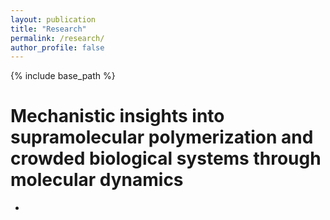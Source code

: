 ```yaml
---
layout: publication
title: "Research"
permalink: /research/
author_profile: false
---
```


{% include base_path %}

Mechanistic insights into supramolecular polymerization and crowded biological systems through molecular dynamics
======
*
